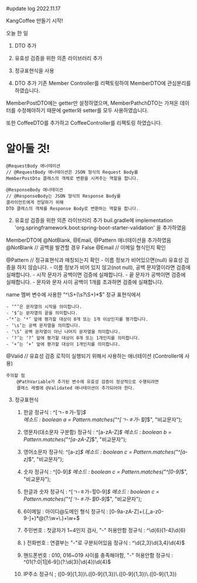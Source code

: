 #update log 2022.11.17

KangCoffee 만들기 시작!

오늘 한 일 
1. DTO 추가
2. 유효성 검증을 위한 의존 라이브러리 추가
3. 정규표현식을 사용


1. DTO 추가
기존 Member Controller를 리팩토링하여
MemberDTO에 관심분리를 하였습니다.

MemberPostDTO에는 getter만 설정하였으며,
MemberPathchDTO는 가져온 데이터를 수정해야하기 때문에 
getter와 setter를 모두 사용하였습니다.

또한 CoffeeDTO를 추가하고 CoffeeController를 리팩토링 하였습니다. 

# 알아둘 것!
    @RequestBody 애너테이션
    // @RequestBody 애너테이션은 JSON 형식의 Request Body를 
    MemberPostDto 클래스의 객체로 변환을 시켜주는 역할을 합니다.
    
    @ResponseBody 애너테이션
    // @ResponseBody는 JSON 형식의 Response Body를 
    클라이언트에게 전달하기 위해 
    DTO 클래스의 객체를 Response Body로 변환하는 역할을 합니다.


2. 유효성 검증을 위한 의존 라이브러리 추가
buil.gradle에 implementation 'org.springframework.boot:spring-boot-starter-validation' 을 추가하였음

MemberDTO에 @NotBlank, @Email, @Pattern 애너테이션을 추가하였음
@NotBlank // 공백을 발견할 경우 False 
@Email // 이메일 형식인지 확인

@Pattern // 정규표현식과 매칭되는지 확인
    - 이름 정보가 비어있으면(null) 유효성 검증을 하지 않습니다.
    - 이름 정보가 비어 있지 않고(not null), 공백 문자열이라면 검증에 실패합니다.
    - 시작 문자가 공백이면 검증에 실패합니다.
    - 끝 문자가 공백이면 검증에 실패합니다.
    - 문자와 문자 사이 공백이 1개를 초과하면 검증에 실패합니다.

name 멤버 변수에 사용한 “^\\S+(\\s?\\S+)*$” 정규 표현식에서

    - ‘^’은 문자열의 시작을 의미합니다.
    - ‘$’는 문자열의 끝을 의미합니다.
    -‘*’는 ‘*’ 앞에 평가할 대상이 0개 또는 1개 이상인지를 평가합니다.
    - ‘\s’는 공백 문자열을 의미합니다.
    - ‘\S’ 공백 문자열이 아닌 나머지 문자열을 의미합니다.
    - ‘?’는 ‘?’ 앞에 평가할 대상이 0개 또는 1개인지를 의미합니다.
    - ‘+’는 ‘+’ 앞에 평가할 대상이 1개인지를 의미합니다.

@Valid // 유효성 검증 로직이 실행되기 위해서 사용하는 애너테이션 (Controller에 사용)

    주의할 점 
        @PathVariable가 추가된 변수에 유효성 검증이 정상적으로 수행되려면 
        클래스 레벨에 @Validated 애너테이션이 추가되어야 한다. 

3. 정규표현식 
   1) 한글 
       정규식 : ^[ㄱ-ㅎ가-힣]*$  
       메소드 : boolean a = Pattern.matches("^[ㄱ-ㅎ가-힣]*$", "비교문자");

   2) 영문자(대소문자 구분함)
       정규식 : ^[a-zA-Z]*$
       메소드 : boolean b = Pattern.matches("^[a-zA-Z]*$", "비교문자");
   
   3) 영어소문자
       정규식: ^[a-z]*$
       메소드 : boolean c = Pattern.matches("^[a-z]*$", "비교문자");
   
   4) 숫자
       정규식 : ^[0-9]*$
       메소드 : boolean c = Pattern.matches("^[0-9]*$", "비교문자");

   5) 한글과 숫자
       정규식 : ^[ㄱ-ㅎ가-힣0-9]*$
       메소드 : boolean c = Pattern.matches("^[ㄱ-ㅎ가-힣0-9]*$", "비교문자");

   6) 6이메일 : 아이디@도메인 형식
       정규식 : [0-9a-zA-Z]+(.[_a-z0-9-]+)*@(?:\\w+\\.)+\\w+$

   7) 주민번호 : 첫글자가 1~4인지 검사, "-" 허용안함
       정규식 : ^\\d{6}[1-4]\\d{6}

   8) ) 전화번호 : 연결부는 "-"로 구분되어있음
       정규식 : ^\\d{2,3}\\d{3,4}\\d{4}$

   9) 핸드폰번호 : 010, 016~019 사이를 충족해야함, "-" 허용안함
       정규식 : ^01(?:0|1|[6-9])(?:\\d{3}|\\d{4})\\d{4}$

   10) IP주소
       정규식 ; ([0-9]{1,3})\\.([0-9]{1,3})\\.([0-9]{1,3})\\.([0-9]{1,3})
